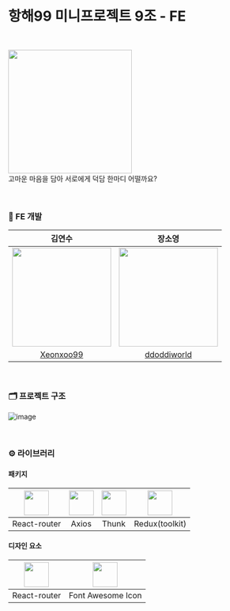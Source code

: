<h1> 항해99 미니프로젝트 9조 - FE </h1>

</br>

<img src="https://github.com/ddoddiworld/miniproject9-fe/assets/93027502/683de654-d391-40c3-b73a-418b3ceb3e92" width="250"/></br>
고마운 마음을 담아 서로에게 덕담 한마디 어떨까요?

</br>

<h3>👥 FE 개발</h3>

|김연수|장소영|
|:---:|:---:|
|<img src="https://avatars.githubusercontent.com/u/130985864?v=4" width="200" height="200"/>|<img src="https://avatars.githubusercontent.com/u/93027502?v=4" width="200" height="200"/>|
|[Xeonxoo99](https://github.com/Xeonxoo99)|[ddoddiworld](https://github.com/ddoddiworld?tab=repositories)|

</br>

<h3>🗂️ 프로젝트 구조 </h3>

![image](https://github.com/ddoddiworld/miniproject9-fe/assets/93027502/c7b46a55-92ba-4bf7-bc73-36f4c8d3cd76)


</br>

<h3> ⚙️ 라이브러리 </h3>
<h4>패키지</h4>

|<img src="https://www.svgrepo.com/show/354262/react-router.svg" width="50" height="50">|<img src="https://tannerfriedman.com/wp-content/uploads/2022/08/91-913031_axios-axios-logo-hd-png-download.png" width="50">|<img src="https://miro.medium.com/v2/resize:fit:1400/1*5FcvZufrMDzs1ef63NjhXw.jpeg" width="50">|<img src="https://miro.medium.com/v2/resize:fit:400/1*0nHtg7jz-cd49KIb-Za8lg.png" width="50">
|:---:|:---:|:---:|:---:|
|React-router|Axios|Thunk|Redux(toolkit)|


<h4> 디자인 요소</h4>

|<img src="https://blog.kakaocdn.net/dn/d0CQ0G/btrZK2w7KA0/1mghnKxIKcqBl5JHjrEfs1/img.png" width="50" height="50">|<img src="https://img1.daumcdn.net/thumb/R800x0/?scode=mtistory2&fname=https%3A%2F%2Fblog.kakaocdn.net%2Fdn%2FbnaSdb%2FbtqWULFglBP%2FnQQEBYX58jluIDjJ2f3pXK%2Fimg.png" width="50" height="50">|
|:---:|:---:|
|React-router|Font Awesome Icon|
